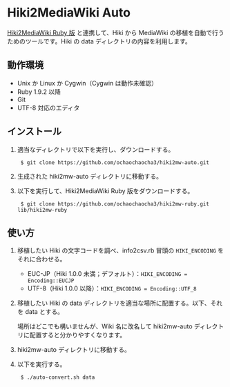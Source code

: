 Hiki2MediaWiki Auto
===================
[Hiki2MediaWiki Ruby 版](https://github.com/ochaochaocha3/hiki2mw-ruby) と連携して、Hiki から MediaWiki の移植を自動で行うためのツールです。Hiki の data ディレクトリの内容を利用します。

動作環境
--------
* Unix か Linux か Cygwin（Cygwin は動作未確認）
* Ruby 1.9.2 以降
* Git
* UTF-8 対応のエディタ

インストール
------------
1. 適当なディレクトリで以下を実行し、ダウンロードする。

        $ git clone https://github.com/ochaochaocha3/hiki2mw-auto.git

2. 生成された hiki2mw-auto ディレクトリに移動する。

3. 以下を実行して、Hiki2MediaWiki Ruby 版をダウンロードする。

        $ git clone https://github.com/ochaochaocha3/hiki2mw-ruby.git lib/hiki2mw-ruby

使い方
------
1. 移植したい Hiki の文字コードを調べ、info2csv.rb 冒頭の `HIKI_ENCODING` をそれに合わせる。

    * EUC-JP（Hiki 1.0.0 未満；デフォルト）：`HIKI_ENCODING = Encoding::EUCJP`
    * UTF-8（Hiki 1.0.0 以降）：`HIKI_ENCODING = Encoding::UTF_8`

2. 移植したい Hiki の data ディレクトリを適当な場所に配置する。以下、それを data とする。

    場所はどこでも構いませんが、Wiki 名に改名して hiki2mw-auto ディレクトリに配置すると分かりやすくなります。

3. hiki2mw-auto ディレクトリに移動する。

4. 以下を実行する。

        $ ./auto-convert.sh data

